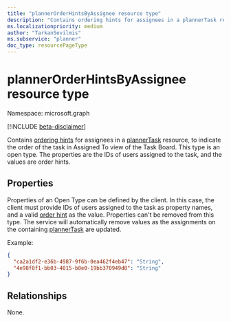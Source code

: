 ```yaml
---
title: "plannerOrderHintsByAssignee resource type"
description: "Contains ordering hints for assignees in a plannerTask resource, to indicate the order of the task in Assigned To view of the Task Board."
ms.localizationpriority: medium
author: "TarkanSevilmis"
ms.subservice: "planner"
doc_type: resourcePageType
---
```


# plannerOrderHintsByAssignee resource type

Namespace: microsoft.graph

[!INCLUDE [beta-disclaimer](../../includes/beta-disclaimer.md)]

Contains [ordering hints](planner-order-hint-format.md) for assignees in a [plannerTask](plannertask.md) resource, to indicate the order of the task in Assigned To view of the Task Board.
This type is an open type. The properties are the IDs of users assigned to the task, and the values are order hints.

## Properties
Properties of an Open Type can be defined by the client. In this case, the client must provide IDs of users assigned to the task as property names, and a valid [order hint](planner-order-hint-format.md) as the value.
Properties can't be removed from this type. The service will automatically remove values as the assignments on the containing [plannerTask](plannertask.md) are updated.

Example:

<!-- {
  "blockType": "resource",
  "optionalProperties": [

  ],
  "@odata.type": "microsoft.graph.plannerOrderHintsByAssignee",
  "openType": true
}-->

```json
{
  "ca2a1df2-e36b-4987-9f6b-0ea462f4eb47": "String",
  "4e98f8f1-bb03-4015-b8e0-19bb370949d8": "String"
}

```

## Relationships

None.

<!-- uuid: 8fcb5dbc-d5aa-4681-8e31-b001d5168d79
2015-10-25 14:57:30 UTC -->
<!--
{
  "type": "#page.annotation",
  "description": "plannerOrderHintsByAssignee resource",
  "keywords": "",
  "section": "documentation",
  "tocPath": "",
  "suppressions": []
}
-->



